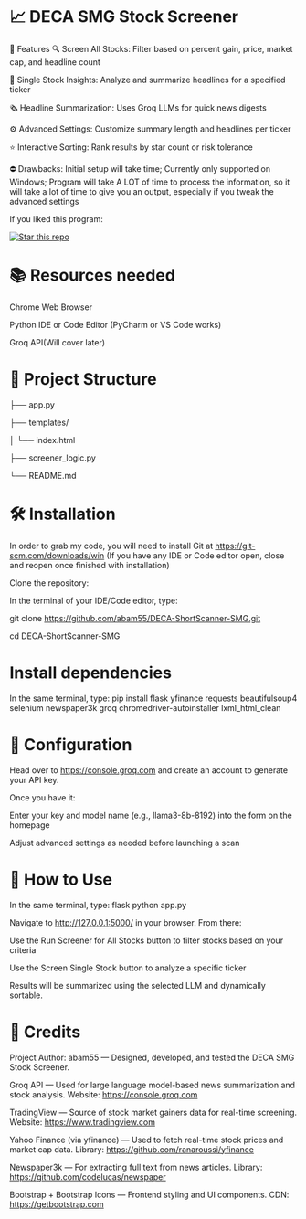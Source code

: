 # 📈 DECA SMG Stock Screener
🚀 Features
🔍 Screen All Stocks: Filter based on percent gain, price, market cap, and headline count

🧠 Single Stock Insights: Analyze and summarize headlines for a specified ticker

🗞️ Headline Summarization: Uses Groq LLMs for quick news digests

⚙️ Advanced Settings: Customize summary length and headlines per ticker

⭐ Interactive Sorting: Rank results by star count or risk tolerance

⛔ Drawbacks: Initial setup will take time; Currently only supported on Windows; Program will take A LOT of time to process the information, so it will take a lot of time to give you an output, especially if you tweak the advanced settings

If you liked this program:

[![Star this repo](https://img.shields.io/github/stars/abam55/DECA-ShortScanner-SMG?style=social)](https://github.com/abam55/DECA-ShortScanner-SMG/stargazers)

# 📚 Resources needed
Chrome Web Browser

Python IDE or Code Editor (PyCharm or VS Code works)

Groq API(Will cover later)


# 📂 Project Structure

├── app.py 

├── templates/

│   └── index.html      

├── screener_logic.py    

└── README.md          

# 🛠️ Installation

In order to grab my code, you will need to install Git at https://git-scm.com/downloads/win (If you have any IDE or Code editor open, close and reopen once finished with installation)

Clone the repository:

In the terminal of your IDE/Code editor, type:

git clone https://github.com/abam55/DECA-ShortScanner-SMG.git

cd DECA-ShortScanner-SMG

# Install dependencies
In the same terminal, type: pip install flask yfinance requests beautifulsoup4 selenium newspaper3k groq chromedriver-autoinstaller lxml_html_clean

# 🔐 Configuration
Head over to https://console.groq.com and create an account to generate your API key.

Once you have it:

Enter your key and model name (e.g., llama3-8b-8192) into the form on the homepage

Adjust advanced settings as needed before launching a scan

# 🚦 How to Use
In the same terminal, type: flask python app.py

Navigate to http://127.0.0.1:5000/ in your browser. From there:

Use the Run Screener for All Stocks button to filter stocks based on your criteria

Use the Screen Single Stock button to analyze a specific ticker

Results will be summarized using the selected LLM and dynamically sortable.

# 🙏 Credits
Project Author: abam55 — Designed, developed, and tested the DECA SMG Stock Screener.

Groq API — Used for large language model-based news summarization and stock analysis.
Website: https://console.groq.com

TradingView — Source of stock market gainers data for real-time screening.
Website: https://www.tradingview.com

Yahoo Finance (via yfinance) — Used to fetch real-time stock prices and market cap data.
Library: https://github.com/ranaroussi/yfinance

Newspaper3k — For extracting full text from news articles.
Library: https://github.com/codelucas/newspaper

Bootstrap + Bootstrap Icons — Frontend styling and UI components.
CDN: https://getbootstrap.com

